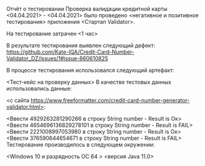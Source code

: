 Отчёт о тестировании
Проверка валидации кредитной карты
<04.04.2021> - <04.04.2021> было проведено <негативное и позитивное тестирования> приложения <Стартап Validator>.

На тестирование затрачен <1 час>

В результате тестирования выявлен следующий дефект: https://github.com/Kate-IQA/Credit-Card-Number-Validator_DZ/issues/1#issue-860610825

В процессе тестирования использовался следующий артефакт:

<Тест-кейс на проверку данных>
В качестве тестовых данных использовались данные:

<с сайта https://www.freeformatter.com/credit-card-number-generator-validator.html>:

<Ввести 4929263281290266 в строку String number - Result is Ок>
<Ввести 4654696136829278101 в строку String number - Result is FAIL>
<Ввести 2221008997053980 в строку String number - Result is Ок>
<Ввести 376590644654671 в строку String number - Result is FAIL>
Тестирование производилось в следующем окружении:

<Windows 10 и разрядность ОС 64 >
<версия Java 11.0>
